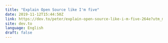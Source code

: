 ```yaml
---
title: "Explain Open Source like I'm five"
date: 2019-11-12T15:44:50Z
link: https://dev.to/peter/explain-open-source-like-i-m-five-264e?utm_medium=RSS&utm_source=news.12bit.vn
site: dev.to
language: English
draft: false
---
```

